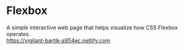 # Flexbox
A simple interactive web page that helps visualize how CSS Flexbox operates. <br />
https://vigilant-bartik-a954ec.netlify.com
